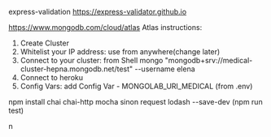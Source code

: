 express-validation https://express-validator.github.io

https://www.mongodb.com/cloud/atlas
Atlas instructions:

1. Create Cluster
3. Whitelist your IP address: use from anywhere(change later)
4. Connect to your cluster: from Shell
    mongo "mongodb+srv://medical-cluster-hepna.mongodb.net/test" --username elena
5. Connect to heroku
6. Config Vars: add Config Var - MONGOLAB_URI_MEDICAL (from .env)

npm install chai chai-http mocha sinon request lodash --save-dev  (npm run test)


n
